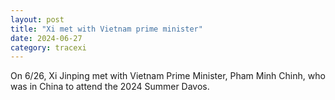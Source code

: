 ```yaml
---
layout: post
title: "Xi met with Vietnam prime minister"
date: 2024-06-27
category: tracexi
---
```


On 6/26, Xi Jinping met with Vietnam Prime Minister, Pham Minh Chinh, who was in China to attend the 2024 Summer Davos.
